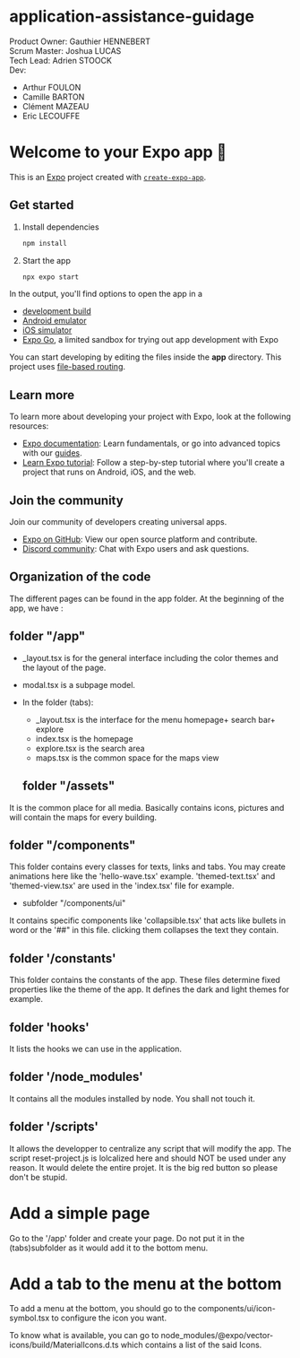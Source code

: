 # application-assistance-guidage
Product Owner: Gauthier HENNEBERT  
Scrum Master: Joshua LUCAS  
Tech Lead: Adrien STOOCK  
Dev:
  - Arthur FOULON
  - Camille BARTON
  - Clément MAZEAU
  - Eric LECOUFFE


# Welcome to your Expo app 👋

This is an [Expo](https://expo.dev) project created with [`create-expo-app`](https://www.npmjs.com/package/create-expo-app).

## Get started

1. Install dependencies

   ```bash
   npm install
   ```

2. Start the app

   ```bash
   npx expo start
   ```

In the output, you'll find options to open the app in a

- [development build](https://docs.expo.dev/develop/development-builds/introduction/)
- [Android emulator](https://docs.expo.dev/workflow/android-studio-emulator/)
- [iOS simulator](https://docs.expo.dev/workflow/ios-simulator/)
- [Expo Go](https://expo.dev/go), a limited sandbox for trying out app development with Expo

You can start developing by editing the files inside the **app** directory. This project uses [file-based routing](https://docs.expo.dev/router/introduction).

## Learn more

To learn more about developing your project with Expo, look at the following resources:

- [Expo documentation](https://docs.expo.dev/): Learn fundamentals, or go into advanced topics with our [guides](https://docs.expo.dev/guides).
- [Learn Expo tutorial](https://docs.expo.dev/tutorial/introduction/): Follow a step-by-step tutorial where you'll create a project that runs on Android, iOS, and the web.

## Join the community

Join our community of developers creating universal apps.

- [Expo on GitHub](https://github.com/expo/expo): View our open source platform and contribute.
- [Discord community](https://chat.expo.dev): Chat with Expo users and ask questions.


## Organization of the code 

The different pages can be found in the app folder. At the beginning of the app, we have : 

   ## folder "/app"

* _layout.tsx is for the general interface including the color themes and the layout of the page.

* modal.tsx is a subpage model.

* In the folder (tabs):
   * _layout.tsx is the interface for the menu homepage+ search bar+ explore
   * index.tsx is the homepage
   * explore.tsx is the search area
   * maps.tsx is the common space for the maps view

   ## folder "/assets"

It is the common place for all media. Basically contains icons, pictures and will contain the maps for every building.

   ## folder "/components"

This folder contains every classes for texts, links and tabs. You may create animations here like the 'hello-wave.tsx' example. 'themed-text.tsx' and 'themed-view.tsx' are used in the 'index.tsx' file for example.
      
   * subfolder "/components/ui"
   
   It contains specific components like 'collapsible.tsx' that acts like bullets in word or the '##" in this file. clicking them collapses the text they contain.

   ## folder '/constants'

This folder contains the constants of the app. These files determine fixed properties like the theme of the app. It defines the dark and light themes for example.

   ## folder 'hooks'

It lists the hooks we can use in the application.

   ## folder '/node_modules'

It contains all the modules installed by node. You shall not touch it.

   ## folder '/scripts'

It allows the developper to centralize any script that will modify the app. The script reset-project.js is lolcalized here and should NOT be used under any reason. It would delete the entire projet. 
It is the big red button so please don't be stupid.

# Add a simple page 

Go to the '/app' folder and create your page. Do not put it in the (tabs)subfolder as it would add it to the bottom menu.


# Add a tab to the menu at the bottom

To add a menu at the bottom, you should go to the components/ui/icon-symbol.tsx to configure the icon you want. 

To know what is available, you can go to node_modules/@expo/vector-icons/build/MaterialIcons.d.ts which contains a list of the said Icons.

